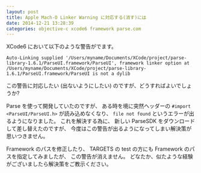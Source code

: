 ```yaml
---
layout: post
title: Apple Mach-O Linker Warning に対応する(消す)には
date: 2014-12-21 13:28:39
categories: objective-c xcode6 framework parse.com
---
```

<p>XCode6 において以下のような警告がでます。</p>

```
Auto-Linking supplied '/Users/myname/Documents/XCode/project/parse-library-1.6.1/ParseUI.framework/ParseUI', framework linker option at /Users/myname/Documents/XCode/project/parse-library-1.6.1/ParseUI.framework/ParseUI is not a dylib
```

<p>この警告に対応したい (出ないようにしたい) のですが、どうすればよいでしょうか?</p>

<p>Parse を使って開発していたのですが、
ある時を境に突然ヘッダーの <code>#import &lt;ParseUI/ParseUI.h&gt;</code> が読み込めなくなり、
<code>file not found</code> というエラーが出るようになりました。
これを解決する為に、
新しい ParseSDK をダウンロードして差し替えたのですが、
今度はこの警告が出るようになってしまい解決策が思いつきません。</p>

<p>Framework のパスを修正したり、
TARGETS の test の方にも Framework のパスを指定してみましたが、
この警告が消えません。
どなたか、似たような経験がございましたら解決策をご教示ください。</p>
